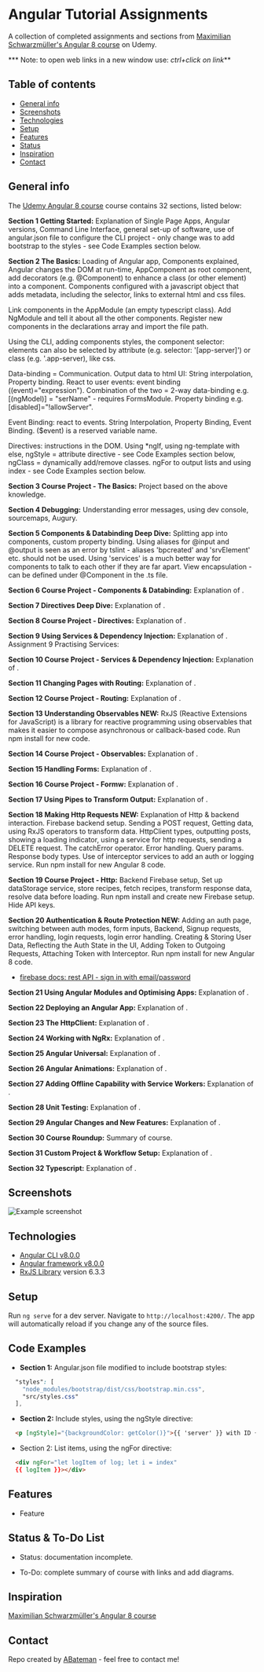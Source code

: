 # Angular Tutorial Assignments

A collection of completed assignments and sections from [Maximilian Schwarzmüller's Angular 8 course](https://www.udemy.com/the-complete-guide-to-angular-2/learn/v4/overview) on Udemy.

*** Note: to open web links in a new window use: _ctrl+click on link_**

## Table of contents

* [General info](#general-info)
* [Screenshots](#screenshots)
* [Technologies](#technologies)
* [Setup](#setup)
* [Features](#features)
* [Status](#status)
* [Inspiration](#inspiration)
* [Contact](#contact)

## General info

The [Udemy Angular 8 course](https://www.udemy.com/the-complete-guide-to-angular-2/learn/v4/overview) course contains 32 sections, listed below:

**Section 1 Getting Started:** Explanation of Single Page Apps, Angular versions, Command Line Interface, general set-up of software, use of angular.json file to configure the CLI project - only change was to add bootstrap to the styles - see Code Examples section below.

**Section 2 The Basics:** Loading of Angular app, Components explained, Angular changes the DOM at run-time, AppComponent as root component, add decorators (e.g. @Component) to enhance a class (or other element) into a component. Components configured with a javascript object that adds metadata, including the selector, links to external html and css files.

Link components in the AppModule (an empty typescript class). Add NgModule and tell it about all the other components. Register new components in the declarations array and import the file path.

Using the CLI, adding components styles, the component selector: elements can also be selected by attribute (e.g. selector: '[app-server]') or class (e.g. '.app-server), like css.

Data-binding = Communication. Output data to html UI: String interpolation, Property binding. React to user events: event binding ((event)="expression"). Combination of the two = 2-way data-binding e.g. [(ngModel)] = "serName" - requires FormsModule. Property binding e.g. [disabled]="!allowServer".

Event Binding: react to events. String Interpolation, Property Binding, Event Binding. ($event) is a reserved variable name.

Directives: instructions in the DOM. Using *ngIf, using ng-template with else, ngStyle = attribute directive  - see Code Examples section below, ngClass = dynamically add/remove classes. ngFor to output lists and using index - see Code Examples section below.

**Section 3 Course Project - The Basics:** Project based on the above knowledge.

**Section 4 Debugging:** Understanding error messages, using dev console, sourcemaps, Augury.

**Section 5 Components & Databinding Deep Dive:** Splitting app into components, custom property binding. Using aliases for @input and @output is seen as an error by tslint - aliases 'bpcreated' and 'srvElement' etc. should not be used. Using 'services' is a much better way for components to talk to each other if they are far apart. View encapsulation - can be defined under @Component in the .ts file.

**Section 6 Course Project - Components & Databinding:** Explanation of .

**Section 7 Directives Deep Dive:** Explanation of .

**Section 8 Course Project - Directives:** Explanation of .

**Section 9 Using Services & Dependency Injection:** Explanation of . Assignment 9 Practising Services:

**Section 10 Course Project - Services & Dependency Injection:** Explanation of .

**Section 11 Changing Pages with Routing:** Explanation of .

**Section 12 Course Project - Routing:** Explanation of .

**Section 13 Understanding Observables NEW:** RxJS (Reactive Extensions for JavaScript) is a library for reactive programming using observables that makes it easier to compose asynchronous or callback-based code. Run npm install for new code.

**Section 14 Course Project - Observables:** Explanation of .

**Section 15 Handling Forms:** Explanation of .

**Section 16 Course Project - Formw:** Explanation of .

**Section 17 Using Pipes to Transform Output:** Explanation of .

**Section 18 Making Http Requests NEW:** Explanation of Http & backend interaction. Firebase backend setup. Sending a POST request, Getting data, using RxJS operators to transform data. HttpClient types, outputting posts, showing a loading indicator, using a service for http requests, sending a DELETE request. The catchError operator. Error handling. Query params. Response body types. Use of interceptor services to add an auth or logging service. Run npm install for new Angular 8 code.

**Section 19 Course Project - Http:** Backend Firebase setup, Set up dataStorage service, store recipes, fetch recipes, transform response data, resolve data before loading. Run npm install and create new Firebase setup. Hide API keys.

**Section 20 Authentication & Route Protection NEW:** Adding an auth page, switching between auth modes, form inputs, Backend, Signup requests, error handling, login requests, login error handling. Creating & Storing User Data, Reflecting the Auth State in the UI, Adding Token to Outgoing Requests, Attaching Token with Interceptor. Run npm install for new Angular 8 code.

* [firebase docs: rest API - sign in with email/password](https://firebase.google.com/docs/reference/rest/auth?authuser=0#section-sign-in-email-password)

**Section 21 Using Angular Modules and Optimising Apps:** Explanation of .

**Section 22 Deploying an Angular App:** Explanation of .

**Section 23 The HttpClient:** Explanation of .

**Section 24 Working with NgRx:** Explanation of .

**Section 25 Angular Universal:** Explanation of .

**Section 26 Angular Animations:** Explanation of .

**Section 27 Adding Offline Capability with Service Workers:** Explanation of .

**Section 28 Unit Testing:** Explanation of .

**Section 29 Angular Changes and New Features:** Explanation of .

**Section 30 Course Roundup:** Summary of course.

**Section 31 Custom Project & Workflow Setup:** Explanation of .

**Section 32 Typescript:** Explanation of .

## Screenshots

![Example screenshot](./img/.png)

## Technologies

* [Angular CLI v8.0.0](https://github.com/angular/angular-cli)
* [Angular framework v8.0.0](https://angular.io/)
* [RxJS Library](https://angular.io/guide/rx-library) version 6.3.3

## Setup

Run `ng serve` for a dev server. Navigate to `http://localhost:4200/`. The app will automatically reload if you change any of the source files.

## Code Examples

* **Section 1:** Angular.json file modified to include bootstrap styles:

```css
  "styles": [
    "node_modules/bootstrap/dist/css/bootstrap.min.css",
    "src/styles.css"
  ],

```

* **Section 2:** Include styles, using the ngStyle directive:

```html
  <p [ngStyle]="{backgroundColor: getColor()}">{{ 'server' }} with ID {{ serverId }} is {{ getServerStatus }}</p>

```

* Section 2: List items, using the ngFor directive:

```html
  <div ngFor="let logItem of log; let i = index"
  {{ logItem }}></div>

```

## Features

* Feature

## Status & To-Do List

* Status: documentation incomplete.

* To-Do: complete summary of course with links and add diagrams.

## Inspiration

[Maximilian Schwarzmüller's Angular 8 course](https://www.udemy.com/the-complete-guide-to-angular-2/learn/v4/overview)

## Contact

Repo created by [ABateman](https://www.andrewbateman.org) - feel free to contact me!
